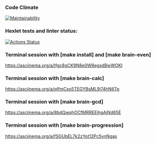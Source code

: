 ### Code Climate
[![Maintainability](https://api.codeclimate.com/v1/badges/a0a886519f1e2ced32f6/maintainability)](https://codeclimate.com/github/yakovmedvedev/php-project-45/maintainability)

<!--[![Test Coverage](https://api.codeclimate.com/v1/badges/a0a886519f1e2ced32f6/test_coverage)](https://codeclimate.com/github/yakovmedvedev/php-project-45/test_coverage)-->

### Hexlet tests and linter status:
[![Actions Status](https://github.com/yakovmedvedev/php-project-45/actions/workflows/hexlet-check.yml/badge.svg)](https://github.com/yakovmedvedev/php-project-45/actions)

### Terminal session with [make install] and [make brain-even]
https://asciinema.org/a/Ifgc8gCK9N8e0W8egsdBwWOKI

### Terminal session with [make brain-calc]
https://asciinema.org/a/qIfmCxo5TEGYBsML9j74hN6Tp

### Terminal session with [make brain-gcd]
https://asciinema.org/a/8bdQwqhOCfMRREEjhgAjNd65E

### Terminal session with [make brain-progression]
https://asciinema.org/a/fSGUbEL7k2zYot12Pc5vnNgas
